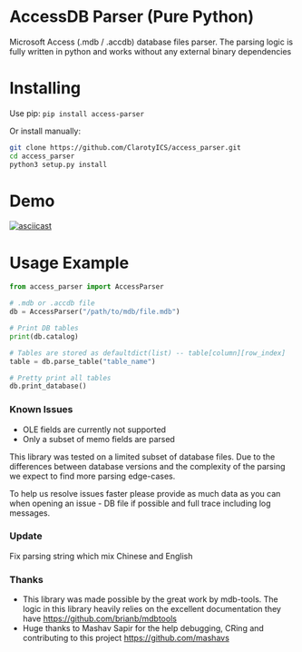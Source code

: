# AccessDB Parser (Pure Python)
Microsoft Access (.mdb / .accdb) database files parser. The parsing logic is fully written in python and works without any external binary dependencies

# Installing
Use pip: `pip install access-parser`

Or install manually:
```bash
git clone https://github.com/ClarotyICS/access_parser.git
cd access_parser
python3 setup.py install
```

# Demo
[![asciicast](https://asciinema.org/a/345445.svg)](https://asciinema.org/a/345445)

# Usage Example
```python
from access_parser import AccessParser

# .mdb or .accdb file
db = AccessParser("/path/to/mdb/file.mdb")

# Print DB tables
print(db.catalog)

# Tables are stored as defaultdict(list) -- table[column][row_index]
table = db.parse_table("table_name")

# Pretty print all tables
db.print_database()

```

### Known Issues
* OLE fields are currently not supported
* Only a subset of memo fields are parsed

This library was tested on a limited subset of database files. Due to the differences between database versions and the complexity of the parsing we expect to find more parsing edge-cases.

To help us resolve issues faster please provide as much data as you can when opening an issue - DB file if possible and full trace including log messages.  

### Update  
Fix parsing string which mix Chinese and English
 
### Thanks
* This library was made possible by the great work by mdb-tools. The logic in this library heavily relies on the excellent documentation they have https://github.com/brianb/mdbtools
* Huge thanks to Mashav Sapir for the help debugging, CRing and contributing to this project https://github.com/mashavs
